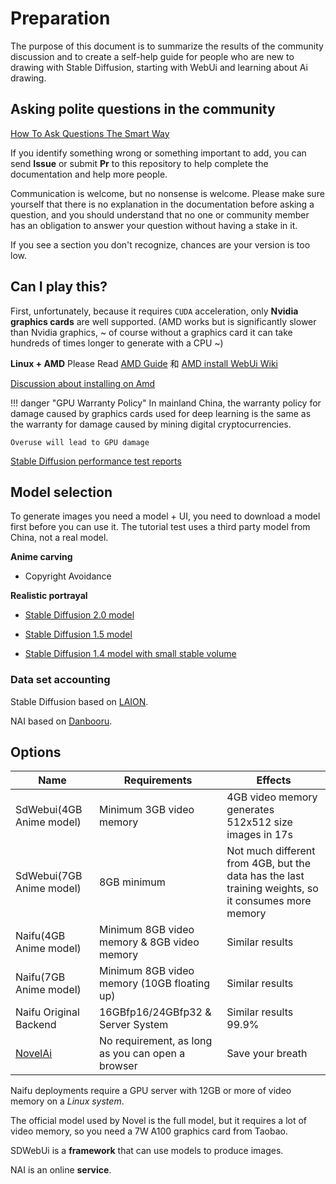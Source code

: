 # Preparation

The purpose of this document is to summarize the results of the community discussion and to create a self-help guide for people who are new to drawing with Stable Diffusion, starting with WebUi and learning about Ai drawing.

## Asking polite questions in the community

[How To Ask Questions The Smart Way](https://github.com/selfteaching/How-To-Ask-Questions-The-Smart-Way)

If you identify something wrong or something important to add, you can send **Issue** or submit **Pr** to this repository to help complete the documentation and help more people.

Communication is welcome, but no nonsense is welcome. Please make sure yourself that there is no explanation in the documentation before asking a question, and you should understand that no one or community member has an obligation to answer your question without having a stake in it.

If you see a section you don't recognize, chances are your version is too low.

## Can I play this?

First, unfortunately, because it requires `CUDA` acceleration, only **Nvidia graphics cards** are well supported. (AMD works but is significantly slower than Nvidia graphics, ~ of course without a graphics card it can take hundreds of times longer to generate with a CPU ~)

**Linux + AMD** Please Read [AMD Guide](https://rentry.org/ayymd-stable-diffustion-v1_4-guide) 和 [AMD install WebUi Wiki](https://github.com/AUTOMATIC1111/stable-diffusion-webui/wiki/Install-and-Run-on-AMD-GPUs)

[Discussion about installing on Amd](https://github.com/AUTOMATIC1111/stable-diffusion-webui/discussions/1046)

!!! danger "GPU Warranty Policy"
    In mainland China, the warranty policy for damage caused by graphics cards used for deep learning is the same as the warranty for damage caused by mining digital cryptocurrencies.
    
    Overuse will lead to GPU damage

[Stable Diffusion performance test reports](https://docs.google.com/spreadsheets/d/1Zlv4UFiciSgmJZncCujuXKHwc4BcxbjbSBg71-SdeNk/edit#gid=0)

## Model selection

To generate images you need a model + UI, you need to download a model first before you can use it. The tutorial test uses a third party model from China, not a real model.

**Anime carving**

- Copyright Avoidance

**Realistic portrayal**

- [Stable Diffusion 2.0 model](https://stability.ai/blog/stable-diffusion-v2-release)

- [Stable Diffusion 1.5 model](https://huggingface.co/runwayml/stable-diffusion-v1-5)

- [Stable Diffusion 1.4 model with small stable volume](https://huggingface.co/CompVis/stable-diffusion-v1-4)

### Data set accounting

Stable Diffusion based on [LAION](https://laion.ai/).

NAI based on [Danbooru](danbooru.donmai.us/).

## Options

| Name | Requirements | Effects |
|------------------|---------------------------|-----------------------------------------------------------------------|
| SdWebui(4GB Anime model) | Minimum 3GB video memory | 4GB video memory generates 512x512 size images in 17s |
| SdWebui(7GB Anime model) | 8GB minimum | Not much different from 4GB, but the data has the last training weights, so it consumes more memory |
| Naifu(4GB Anime model) | Minimum 8GB video memory & 8GB video memory | Similar results |
| Naifu(7GB Anime model) | Minimum 8GB video memory (10GB floating up) | Similar results|
| Naifu Original Backend | 16GBfp16/24GBfp32 & Server System | Similar results 99.9% |
| [NovelAi](https://novelai.net/) | No requirement, as long as you can open a browser | Save your breath|


Naifu deployments require a GPU server with 12GB or more of video memory on a *Linux system*.

The official model used by Novel is the full model, but it requires a lot of video memory, so you need a 7W A100 graphics card from Taobao.

SDWebUi is a **framework** that can use models to produce images.

NAI is an online **service**.
